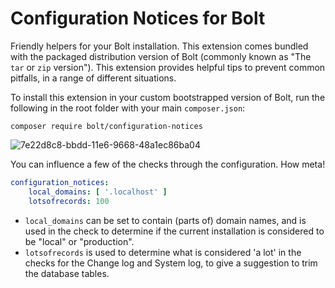 Configuration Notices for Bolt
==============================

Friendly helpers for your Bolt installation. This extension comes bundled with 
the packaged distribution version of Bolt (commonly known as "The `tar` or `zip` 
version"). This extension provides helpful tips to prevent common pitfalls, in a 
range of different situations.

To install this extension in your custom bootstrapped version of Bolt, run the 
following in the root folder with your main `composer.json`:

```
composer require bolt/configuration-notices
```

![7e22d8c8-bbdd-11e6-9668-48a1ec86ba04](https://cloud.githubusercontent.com/assets/1833361/21287029/3f4d8cf4-c463-11e6-8cd1-69583e7fa2ba.png)

You can influence a few of the checks through the configuration. How meta! 

```yaml
configuration_notices:
    local_domains: [ '.localhost' ]
    lotsofrecords: 100
```

 - `local_domains` can be set to contain (parts of) domain names, and is used 
   in the check to determine if the current installation is considered to be 
   "local" or "production".
 - `lotsofrecords` is used to determine what is considered 'a lot' in the 
   checks for the Change log and System log, to give a suggestion to trim the 
   database tables. 
